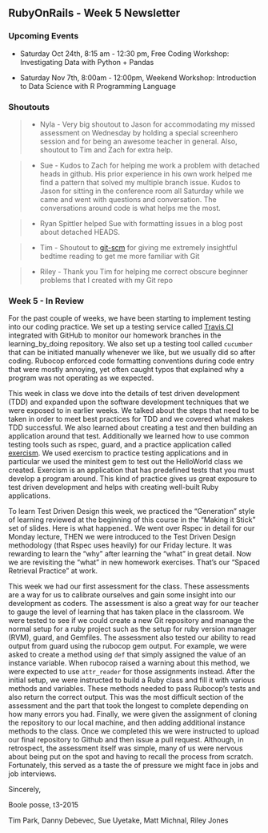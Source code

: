 ## RubyOnRails - Week 5 Newsletter

### Upcoming Events

* Saturday Oct 24th, 8:15 am - 12:30 pm, Free Coding Workshop: Investigating Data with Python + Pandas 

* Saturday Nov 7th, 8:00am - 12:00pm,  Weekend Workshop: Introduction to Data Science with R Programming Language 

### Shoutouts

> * Nyla  - Very big shoutout to Jason for accommodating my missed assessment on Wednesday by holding a special screenhero session and for being an awesome teacher in general. Also, shoutout to Tim and Zach for extra help.

> * Sue - Kudos to Zach for helping me work a problem with detached heads in github. His prior experience in his own work helped me find a pattern that solved my multiple branch issue. Kudos to Jason for sitting in the conference room all Saturday while we came and went with questions and conversation. The conversations around code is what helps me the most.

> * Ryan Spittler helped Sue with formatting issues in a blog post about detached HEADS.

> * Tim - Shoutout to [git-scm](https://git-scm.com/) for giving me extremely insightful bedtime reading to get me more familiar with Git

> * Riley - Thank you Tim for helping me correct obscure beginner problems that I created with my Git repo

### Week 5 - In Review

For the past couple of weeks, we have been starting to implement testing into our coding practice. We set up a testing service called [Travis CI](https://travis-ci.org/) integrated with GitHub to monitor our homework branches in the learning_by_doing repository. We also set up a testing tool called `cucumber` that can be initiated manually whenever we like, but we usually did so after coding. Rubocop enforced code formatting conventions during code entry that were mostly annoying, yet often caught typos that explained why a program was not operating as we expected.

This week in class we dove into the details of test driven development (TDD)  and expanded upon the software development techniques that we were exposed to in earlier weeks. We talked about the steps that need to be taken in order to meet best practices for TDD and we covered what makes TDD successful. We also learned about creating a test and then building an application around that test. Additionally we learned how to use common testing tools such as rspec, guard, and a practice application called [exercism](http://exercism.io/). We used exercism to practice testing applications and in particular we used the minitest gem to test out the HelloWorld class we created. Exercism is an application that has predefined tests that you must develop a program around. This kind of practice gives us great exposure to test driven development and helps with creating well-built Ruby applications.

To learn Test Driven Design this week, we practiced the “Generation” style of learning reviewed at the beginning of this course in the “Making it Stick” set of slides. Here is what happened.. We went over Rspec in detail for our Monday lecture, THEN we were introduced to the Test Driven Design methodology (that Rspec uses heavily) for our Friday lecture. It was rewarding to learn the “why” after learning the “what” in great detail. Now we are revisiting the “what” in new homework exercises. That’s our “Spaced Retrieval Practice” at work.

This week we had our first assessment for the class. These assessments are a way for us to calibrate ourselves and gain some insight into our development as coders. The assessment is also a great way for our teacher to gauge the level of learning that has taken place in the classroom. We were tested to see if we could create a new Git repository and manage the normal setup for a ruby project such as the  setup for ruby version manager (RVM), guard, and Gemfiles. The assessment also tested our ability to read output from guard using the rubocop gem output. For example, we were asked to create a method using `def` that simply assigned the value of an instance variable. When rubocop raised a warning about this method, we were expected to use `attr_reader` for those assignments instead. After the initial setup, we were instructed to build a Ruby class and fill it with various methods and variables. These methods needed to pass Rubocop’s tests and also return the correct output. This was the most difficult section of the assessment and the part that took the longest to complete depending on how many errors you had. Finally, we were given the assignment of cloning the repository to our local machine, and then adding additional instance methods to the class. Once we completed this we were instructed to upload our final repository to Github and then issue a pull request. Although, in retrospect, the assessment itself was simple, many of us were nervous about being put on the spot and having to recall the process from scratch. Fortunately, this served as a taste the of pressure we might face in jobs and job interviews.

Sincerely,

Boole posse, t3-2015

Tim Park,
Danny Debevec,
Sue Uyetake,
Matt Michnal,
Riley Jones

